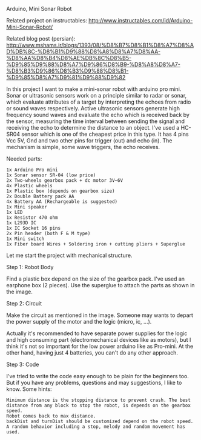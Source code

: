 Arduino, Mini Sonar Robot

Related project on instructables: http://www.instructables.com/id/Arduino-Mini-Sonar-Robot/

Related blog post (persian): http://www.mshams.ir/blogs/1393/08/%D8%B7%D8%B1%D8%A7%D8%AD%DB%8C-%D8%B1%D9%88%D8%A8%D8%A7%D8%AA-%D8%AA%D8%B4%D8%AE%DB%8C%D8%B5-%D9%85%D9%88%D8%A7%D9%86%D8%B9-%D8%A8%D8%A7-%D8%B3%D9%86%D8%B3%D9%88%D8%B1-%D9%85%D8%A7%D9%81%D9%88%D9%82


In this project I want to make a mini-sonar robot with arduino pro mini. Sonar or ultrasonic sensors work on a principle similar to radar or sonar, which evaluate attributes of a target by interpreting the echoes from radio or sound waves respectively. Active ultrasonic sensors generate high frequency sound waves and evaluate the echo which is received back by the sensor, measuring the time interval between sending the signal and receiving the echo to determine the distance to an object.
I've used a HC-SR04 sensor which is one of the cheapest price in this type. It has 4 pins Vcc 5V, Gnd and two other pins for trigger (out) and echo (in). The mechanism is simple, some wave triggers, the echo receives.

Needed parts:

    1x Arduino Pro mini
    1x Sonar sensor SR-04 (low price)
    2x Two-wheels gearbox pack + dc motor 3V~6V
    4x Plastic wheels
    1x Plastic box (depends on gearbox size)
    2x Double Battery pack AA
    4x Battery AA (Rechargeable is suggested)
    1x Mini speaker
    1x LED
    1x Resistor 470 ohm
    1x L293D IC
    1x IC Socket 16 pins
    2x Pin header (both F & M type)
    1x Mini switch
    1x Fiber board Wires + Soldering iron + cutting pliers + Superglue

Let me start the project with mechanical structure.


Step 1: Robot Body

Find a plastic box depend on the size of the gearbox pack. I've used an earphone box (2 pieces). Use the superglue to attach the parts as shown in the image.


Step 2: Circuit

Make the circuit as mentioned in the image. Someone may wants to depart the power supply of the motor and the logic (micro, ic, ...).

Actually it's recommended to have separate power supplies for the logic and high consuming part (electromechanical devices like as motors), but I think it's not so important for the low power arduino like as Pro-mini. At the other hand, having just 4 batteries, you can't do any other approach.

Step 3: Code

I've tried to write the code easy enough to be plain for the beginners too. But if you have any problems, questions and may suggestions, I like to know.
Some hints:

    Minimum distance is the stopping distance to prevent crash. The best distance from any block to stop the robot, is depends on the gearbox speed.
    Robot comes back to max distance.
    backDist and turnDist should be customized depend on the robot speed.
    A random behavior including a stop, melody and random movement has used.
